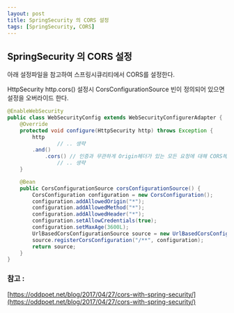 ```yaml
---
layout: post
title: SpringSecurity 의 CORS 설정
tags: [SpringSecurity, CORS]
---
```


## SpringSecurity 의 CORS 설정

아래 설정파일을 참고하여 스프링시큐리티에서 CORS를 설정한다.

HttpSecurity http.cors() 설정시 CorsConfigurationSource 빈이 정의되어 있으면 설정을 오버라이드 한다.  

```java
@EnableWebSecurity
public class WebSecurityConfig extends WebSecurityConfigurerAdapter {
    @Override
    protected void configure(HttpSecurity http) throws Exception {
        http
				// .. 생략
        .and()
            .cors() // 인증과 무관하게 Origin헤더가 있는 모든 요청에 대해 CORS헤더를 포함한 응답을 해준다.
				// .. 생략
    }

    @Bean
    public CorsConfigurationSource corsConfigurationSource() {
        CorsConfiguration configuration = new CorsConfiguration();
        configuration.addAllowedOrigin("*");
        configuration.addAllowedMethod("*");
        configuration.addAllowedHeader("*");
        configuration.setAllowCredentials(true);
        configuration.setMaxAge(3600L);
        UrlBasedCorsConfigurationSource source = new UrlBasedCorsConfigurationSource();
        source.registerCorsConfiguration("/**", configuration);
        return source;
    }
}
```

### 참고 :
[https://oddpoet.net/blog/2017/04/27/cors-with-spring-security/](https://oddpoet.net/blog/2017/04/27/cors-with-spring-security/)